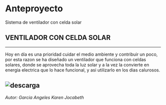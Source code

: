 # Anteproyecto
Sistema de ventilador con celda solar
## VENTILADOR CON CELDA SOLAR
---
Hoy en día  es una prioridad cuidar el medio ambiente  y contribuir un poco,
por esta razon  se ha  diseñado un ventilador que funciona con celdas solares,
donde se aprovecha toda la luz solar y a la vez la convierte en energia electrica que lo hace funcional,
y asi utilizarlo en los dias calurosos.

![descarga](https://user-images.githubusercontent.com/50536971/58302713-2d597980-7db2-11e9-8d0d-9f2992086ae9.jpg)
---
*Autor: Garcia  Angeles  Karen  Jocabeth*
